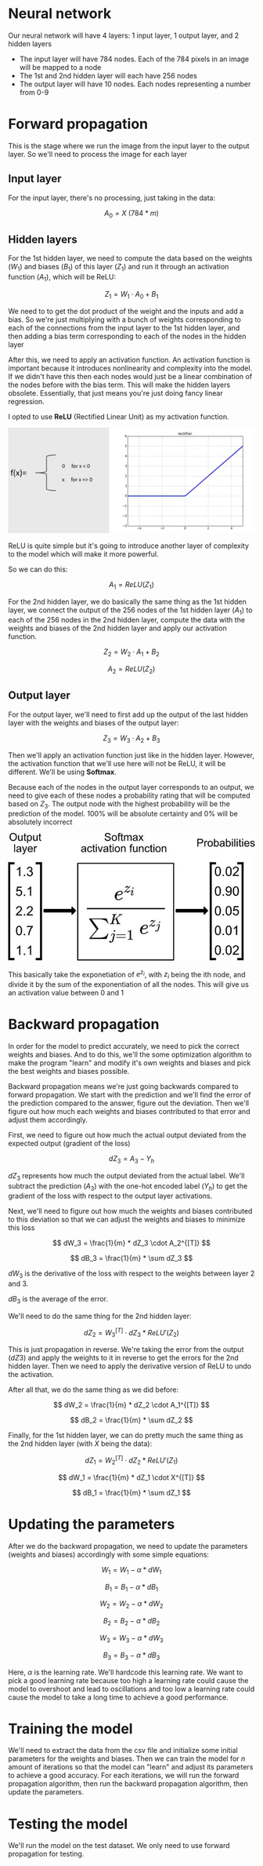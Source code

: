 # Neural network

Our neural network will have 4 layers: 1 input layer, 1 output layer, and 2 hidden layers

- The input layer will have 784 nodes. Each of the 784 pixels in an image will be mapped to a node
- The 1st and 2nd hidden layer will each have 256 nodes
- The output layer will have 10 nodes. Each nodes representing a number from 0-9

# Forward propagation

This is the stage where we run the image from the input layer to the output layer. So we'll need to process the image for each layer

## Input layer

For the input layer, there's no processing, just taking in the data:

$$
A_0 = X \ (784 * m)
$$

## Hidden layers

For the 1st hidden layer, we need to compute the data based on the weights ($W_1$) and biases ($B_1$) of this layer ($Z_1$) and run it through an activation function ($A_1$), which will be ReLU:

$$
Z_1 = W_1 \cdot A_0 + B_1
$$

We need to to get the dot product of the weight and the inputs and add a bias. So we're just multiplying with a bunch of weights corresponding to each of the connections from the input layer to the 1st hidden layer, and then adding a bias term corresponding to each of the nodes in the hidden layer

After this, we need to apply an activation function. An activation function is important because it introduces nonlinearity and complexity into the model. If we didn't have this then each nodes would just be a linear combination of the nodes before with the bias term. This will make the hidden layers obsolete. Essentially, that just means you're just doing fancy linear regression.

I opted to use **ReLU** (Rectified Linear Unit) as my activation function. 

![relu function](../img/relu.png)

ReLU is quite simple but it's going to introduce another layer of complexity to the model which will make it more powerful.

So we can do this:

$$
A_1 = ReLU(Z_1)
$$

For the 2nd hidden layer, we do basically the same thing as the 1st hidden layer, we connect the output of the 256 nodes of the 1st hidden layer ($A_1$) to each of the 256 nodes in the 2nd hidden layer, compute the data with the weights and biases of the 2nd hidden layer and apply our activation function.

$$
Z_2 = W_2 \cdot A_1 + B_2
$$

$$
A_2 = ReLU(Z_2)
$$

## Output layer

For the output layer, we'll need to first add up the output of the last hidden layer with the weights and biases of the output layer:

$$
Z_3 = W_3 \cdot A_2 + B_3
$$

Then we'll apply an activation function just like in the hidden layer. However, the activation function that we'll use here will not be ReLU, it will be different. We'll be using **Softmax**. 

Because each of the nodes in the output layer corresponds to an output, we need to give each of these nodes a probability rating that will be computed based on $Z_3$. The output node with the highest probability will be the prediction of the model. 100% will be absolute certainty and 0% will be absolutely incorrect

![softmax function](../img/softmax.png)

This basically take the exponetiation of $e^{z_i}$, with $z_i$ being the ith node, and divide it by the sum of the exponentiation of all the nodes. This will give us an activation value between 0 and 1

# Backward propagation

In order for the model to predict accurately, we need to pick the correct weights and biases. And to do this, we'll the some optimization algorithm to make the program "learn" and modify it's own weights and biases and pick the best weights and biases possible.

Backward propagation means we're just going backwards compared to forward propagation. We start with the prediction and we'll find the error of the prediction compared to the answer, figure out the deviation. Then we'll figure out how much each weights and biases contributed to that error and adjust them accordingly.

First, we need to figure out how much the actual output deviated from the expected output (gradient of the loss)

$$
dZ_3 = A_3 - Y_h
$$

$dZ_3$ represents how much the output deviated from the actual label. We'll subtract the prediction ($A_3$) with the one-hot encoded label ($Y_h$) to get the gradient of the loss with respect to the output layer activations.

Next, we'll need to figure out how much the weights and biases contributed to this deviation so that we can adjust the weights and biases to minimize this loss

$$
dW_3 = \frac{1}{m} * dZ_3 \cdot A_2^{[T]}
$$

$$
dB_3 = \frac{1}{m} * \sum dZ_3
$$

$dW_3$ is the derivative of the loss with respect to the weights between layer 2 and 3. 

$dB_3$ is the average of the error.

We'll need to do the same thing for the 2nd hidden layer:

$$
dZ_2 = W_3^{[T]} \cdot dZ_3 * ReLU'(Z_2) 
$$

This is just propagation in reverse. We're taking the error from the output ($dZ3$) and apply the weights to it in reverse to get the errors for the 2nd hidden layer. Then we need to apply the derivative version of ReLU to undo the activation. 

After all that, we do the same thing as we did before:

$$
dW_2 = \frac{1}{m} * dZ_2 \cdot A_1^{[T]}
$$

$$
dB_2 = \frac{1}{m} * \sum dZ_2
$$

Finally, for the 1st hidden layer, we can do pretty much the same thing as the 2nd hidden layer (with $X$ being the data):

$$
dZ_1 = W_2^{[T]} \cdot dZ_2 * ReLU'(Z_1) 
$$

$$
dW_1 = \frac{1}{m} * dZ_1 \cdot X^{[T]}
$$

$$
dB_1 = \frac{1}{m} * \sum dZ_1
$$

# Updating the parameters

After we do the backward propagation, we need to update the parameters (weights and biases) accordingly with some simple equations:

$$
W_1 = W_1 - \alpha * dW_1
$$

$$
B_1 = B_1 - \alpha * dB_1
$$

$$
W_2 = W_2 - \alpha * dW_2
$$

$$
B_2 = B_2 - \alpha * dB_2
$$

$$
W_3 = W_3 - \alpha * dW_3
$$

$$
B_3 = B_3 - \alpha * dB_3
$$

Here, $\alpha$ is the learning rate. We'll hardcode this learning rate. We want to pick a good learning rate because too high a learning rate could cause the model to overshoot and lead to oscillations and too low a learning rate could cause the model to take a long time to achieve a good performance. 

# Training the model

We'll need to extract the data from the csv file and initialize some initial parameters for the weights and biases. Then we can train the model for $n$ amount of iterations so that the model can "learn" and adjust its parameters to achieve a good accuracy. For each iterations, we will run the forward propagation algorithm, then run the backward propagation algorithm, then update the parameters. 

# Testing the model

We'll run the model on the test dataset. We only need to use forward propagation for testing.
